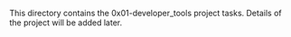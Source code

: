 This directory contains the 0x01-developer_tools project tasks.
Details of the project will be added later.
